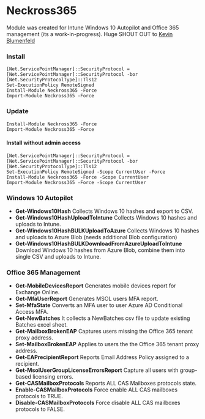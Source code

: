 # Neckross365
Module was created for Intune Windows 10 Autopilot and Office 365 management (its a work-in-progress).
Huge SHOUT OUT to [Kevin Blumenfeld](https://github.com/kevinblumenfeld)


### Install
```
[Net.ServicePointManager]::SecurityProtocol = [Net.ServicePointManager]::SecurityProtocol -bor [Net.SecurityProtocolType]::Tls12
Set-ExecutionPolicy RemoteSigned
Install-Module Neckross365 -Force
Import-Module Neckross365 -Force
```

### Update
```
Install-Module Neckross365 -Force
Import-Module Neckross365 -Force
```

#### Install without admin access
```
[Net.ServicePointManager]::SecurityProtocol = [Net.ServicePointManager]::SecurityProtocol -bor [Net.SecurityProtocolType]::Tls12
Set-ExecutionPolicy RemoteSigned -Scope CurrentUser -Force
Install-Module Neckross365 -Force -Scope CurrentUser
Import-Module Neckross365 -Force -Scope CurrentUser
```

### Windows 10 Autopilot
* **Get-Windows10Hash** Collects Windows 10 hashes and export to CSV.
* **Get-Windows10HashUploadToIntune** Collects Windows 10 hashes and uploads to Intune.
* **Get-Windows10HashBULKUploadToAzure** Collects Windows 10 hashes and uploads to Azure Blob (needs additional Blob configuration)
* **Get-Windows10HashBULKDownloadFromAzureUploadToIntune** Download Windows 10 hashes from Azure Blob, combine them into single CSV and uploads to Intune.


### Office 365 Management
* **Get-MobileDevicesReport** Generates mobile devices report for Exchange Online.
* **Get-MfaUserReport** Generates MSOL users MFA report.
* **Set-MfaState** Converts an MFA user to user Azure AD Conditional Access MFA.
* **Get-NewBatches** It collects a NewBatches csv file to update existing Batches excel sheet.
* **Get-MailboxBrokenEAP** Captures users missing the Office 365 tenant proxy address.
* **Set-MailboxBrokenEAP** Applies to users the the Office 365 tenant proxy address.
* **Get-EAPrecipientReport** Reports Email Address Policy assigned to a recipient.
* **Get-MsolUserGroupLicenseErrorsReport** Capture all users with group-based licensing errors.
* **Get-CASMailboxProtocols** Reports ALL CAS Mailboxes protocols state.
* **Enable-CASMailboxProtocols** Force enable ALL CAS mailboxes protocols to TRUE.
* **Disable-CASMailboxProtocols** Force disable ALL CAS mailboxes protocols to FALSE.